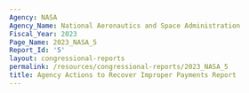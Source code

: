 ```yaml
---
Agency: NASA
Agency_Name: National Aeronautics and Space Administration
Fiscal_Year: 2023
Page_Name: 2023_NASA_5
Report_Id: '5'
layout: congressional-reports
permalink: /resources/congressional-reports/2023_NASA_5
title: Agency Actions to Recover Improper Payments Report
---
```

